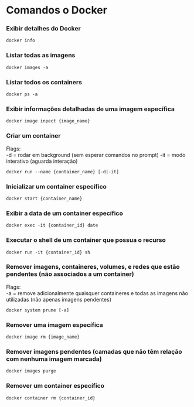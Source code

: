 # Comandos o Docker

### Exibir detalhes do Docker
```
docker info
```

### Listar todas as imagens
```
docker images -a
```

### Listar todos os containers
```
docker ps -a
```

### Exibir informações detalhadas de uma imagem específica
```
docker image inpect {image_name}
```

### Criar um container
Flags:</br>
-d = rodar em background (sem esperar comandos no prompt)
-it = modo interativo (aguarda interação)
```
docker run --name {container_name} [-d|-it]
```

### Inicializar um container específico
```
docker start {container_name}
```

### Exibir a data de um container específico
```
docker exec -it {container_id} date
```

### Executar o shell de um container que possua o recurso
```
docker run -it {container_id} sh
```

### Remover imagens, containeres, volumes, e redes que estão pendentes (não associados a um container)
Flags:</br>
-a = remove adicionalmente quaisquer containeres e todas as imagens não utilizadas (não apenas imagens pendentes)
```
docker system prune [-a]
```

### Remover uma imagem específica
```
docker image rm {image_name}
```

### Remover imagens pendentes (camadas que não têm relação com nenhuma imagem marcada)
```
docker images purge
```

### Remover um container específico
```
docker container rm {container_id}
```


